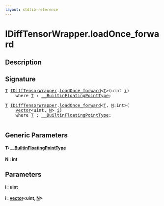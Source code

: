 ```yaml
---
layout: stdlib-reference
---
```


# IDiffTensorWrapper\.loadOnce\_forward

## Description





## Signature 

<pre>
<a href="loadonce_forward-4.html#typeparam-T" class="code_type">T</a> <a href="index.html" class="code_type">IDiffTensorWrapper</a>.<a href="loadonce_forward-4.html">loadOnce_forward</a>&lt;<a href="loadonce_forward-4.html#typeparam-T" class="code_type">T</a>&gt;(<span class="code_keyword">uint</span> <a href="loadonce_forward-4.html#decl-i" class="code_param">i</a>)
    <span class='code_keyword'>where</span> <a href="loadonce_forward-4.html#typeparam-T" class="code_type">T</a> : <a href="../0_builtinfloatingpointtype-029hm/index.html" class="code_type">__BuiltinFloatingPointType</a>;

<a href="loadonce_forward-4.html#typeparam-T" class="code_type">T</a> <a href="index.html" class="code_type">IDiffTensorWrapper</a>.<a href="loadonce_forward-4.html">loadOnce_forward</a>&lt;<a href="loadonce_forward-4.html#typeparam-T" class="code_type">T</a>, <a href="loadonce_forward-4.html#decl-N" class="code_var">N</a>:<span class="code_keyword">int</span>&gt;(
    <a href="../../types/vector/index.html" class="code_type">vector</a>&lt;<span class="code_keyword">uint</span>, <a href="loadonce_forward-4.html#decl-N" class="code_var">N</a>&gt; <a href="loadonce_forward-4.html#decl-i" class="code_param">i</a>)
    <span class='code_keyword'>where</span> <a href="loadonce_forward-4.html#typeparam-T" class="code_type">T</a> : <a href="../0_builtinfloatingpointtype-029hm/index.html" class="code_type">__BuiltinFloatingPointType</a>;

</pre>

## Generic Parameters

####  <a id="typeparam-T"></a>T: [\_\_BuiltinFloatingPointType](../0_builtinfloatingpointtype-029hm/index)
####  <a id="decl-N"></a>N  : int

## Parameters

####  <a id="decl-i"></a>i  : uint
####  <a id="decl-i"></a>i  : [vector](../../types/vector/index)\<uint, [N](../../types/vector/index#decl-N)\>

